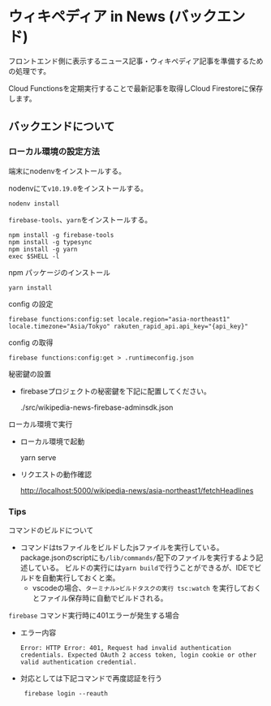 # ウィキペディア in News (バックエンド)

フロントエンド側に表示するニュース記事・ウィキペディア記事を準備するための処理です。

Cloud Functionsを定期実行することで最新記事を取得しCloud Firestoreに保存します。

## バックエンドについて

### ローカル環境の設定方法

端末にnodenvをインストールする。

nodenvにて`v10.19.0`をインストールする。

    nodenv install

`firebase-tools`、`yarn`をインストールする。

    npm install -g firebase-tools
    npm install -g typesync
    npm install -g yarn
    exec $SHELL -l

npm パッケージのインストール

    yarn install

config の設定

    firebase functions:config:set locale.region="asia-northeast1" locale.timezone="Asia/Tokyo" rakuten_rapid_api.api_key="{api_key}"

config の取得

    firebase functions:config:get > .runtimeconfig.json

秘密鍵の設置

-   firebaseプロジェクトの秘密鍵を下記に配置してください。

    ./src/wikipedia-news-firebase-adminsdk.json

ローカル環境で実行

-   ローカル環境で起動

      yarn serve

-   リクエストの動作確認

    <http://localhost:5000/wikipedia-news/asia-northeast1/fetchHeadlines>

### Tips

コマンドのビルドについて

-   コマンドはtsファイルをビルドしたjsファイルを実行している。package.jsonのscriptにも`/lib/commands/`配下のファイルを実行するよう記述している。
    ビルドの実行には`yarn build`で行うことができるが、IDEでビルドを自動実行しておくと楽。
    -   vscodeの場合、`ターミナル>ビルドタスクの実行 tsc:watch` を実行しておくとファイル保存時に自動でビルドされる。

`firebase` コマンド実行時に401エラーが発生する場合

-   エラー内容

        Error: HTTP Error: 401, Request had invalid authentication credentials. Expected OAuth 2 access token, login cookie or other valid authentication credential.

-   対応としては下記コマンドで再度認証を行う

         firebase login --reauth
